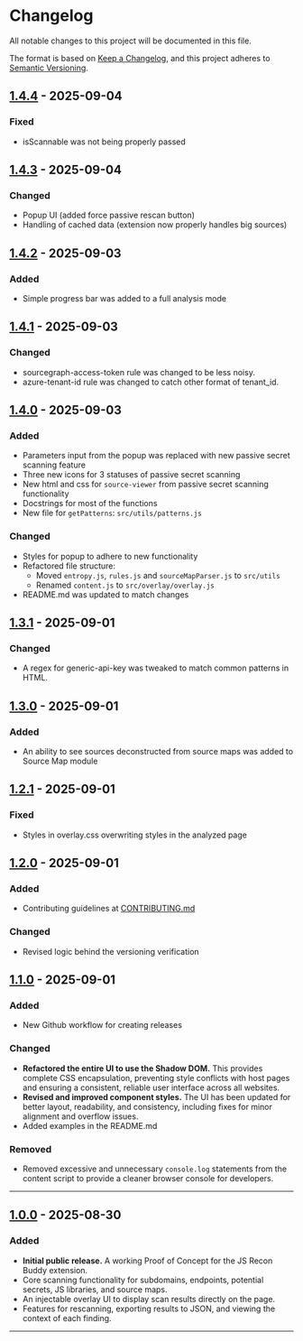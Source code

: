 # Changelog

All notable changes to this project will be documented in this file.

The format is based on [Keep a Changelog](https://keepachangelog.com/en/1.0.0/),
and this project adheres to [Semantic Versioning](https://semver.org/spec/v2.0.0.html).

## [1.4.4] - 2025-09-04

### Fixed

- isScannable was not being properly passed

## [1.4.3] - 2025-09-04

### Changed

- Popup UI (added force passive rescan button)
- Handling of cached data (extension now properly handles big sources)

## [1.4.2] - 2025-09-03

### Added

- Simple progress bar was added to a full analysis mode

## [1.4.1] - 2025-09-03

### Changed

- sourcegraph-access-token rule was changed to be less noisy.
- azure-tenant-id rule was changed to catch other format of tenant_id.

## [1.4.0] - 2025-09-03

### Added

- Parameters input from the popup was replaced with new passive secret scanning feature
- Three new icons for 3 statuses of passive secret scanning
- New html and css for `source-viewer` from passive secret scanning functionality
- Docstrings for most of the functions
- New file for `getPatterns`: `src/utils/patterns.js`

### Changed

- Styles for popup to adhere to new functionality
- Refactored file structure:
	- Moved `entropy.js`, `rules.js` and `sourceMapParser.js` to `src/utils`
	- Renamed `content.js` to `src/overlay/overlay.js`
- README.md was updated to match changes

## [1.3.1] - 2025-09-01

### Changed

- A regex for generic-api-key was tweaked to match common patterns in HTML.

## [1.3.0] - 2025-09-01

### Added

- An ability to see sources deconstructed from source maps was added to Source Map module

## [1.2.1] - 2025-09-01

### Fixed

- Styles in overlay.css overwriting styles in the analyzed page

## [1.2.0] - 2025-09-01

### Added

- Contributing guidelines at [CONTRIBUTING.md](CONTRIBUTING.md)

### Changed

- Revised logic behind the versioning verification

## [1.1.0] - 2025-09-01

### Added

- New Github workflow for creating releases

### Changed

- **Refactored the entire UI to use the Shadow DOM.** This provides complete CSS encapsulation, preventing style conflicts with host pages and ensuring a consistent, reliable user interface across all websites.
- **Revised and improved component styles.** The UI has been updated for better layout, readability, and consistency, including fixes for minor alignment and overflow issues.
- Added examples in the README.md 

### Removed

-   Removed excessive and unnecessary `console.log` statements from the content script to provide a cleaner browser console for developers.

---

## [1.0.0] - 2025-08-30

### Added

- **Initial public release.** A working Proof of Concept for the JS Recon Buddy extension.
- Core scanning functionality for subdomains, endpoints, potential secrets, JS libraries, and source maps.
- An injectable overlay UI to display scan results directly on the page.
- Features for rescanning, exporting results to JSON, and viewing the context of each finding.

---

[1.4.4]: https://github.com/TheArqsz/JSRecon-Buddy/compare/v1.4.3...v1.4.4
[1.4.3]: https://github.com/TheArqsz/JSRecon-Buddy/compare/v1.4.2...v1.4.3
[1.4.2]: https://github.com/TheArqsz/JSRecon-Buddy/compare/v1.4.1...v1.4.2
[1.4.1]: https://github.com/TheArqsz/JSRecon-Buddy/compare/v1.4.0...v1.4.1
[1.4.0]: https://github.com/TheArqsz/JSRecon-Buddy/compare/v1.3.1...v1.4.0
[1.3.1]: https://github.com/TheArqsz/JSRecon-Buddy/compare/v1.3.0...v1.3.1
[1.3.0]: https://github.com/TheArqsz/JSRecon-Buddy/compare/v1.2.1...v1.3.0
[1.2.1]: https://github.com/TheArqsz/JSRecon-Buddy/compare/v1.2.0...v1.2.1
[1.2.0]: https://github.com/TheArqsz/JSRecon-Buddy/compare/v1.1.0...v1.2.0
[1.1.0]: https://github.com/TheArqsz/JSRecon-Buddy/compare/v1.0.0...v1.1.0
[1.0.0]: https://github.com/TheArqsz/JSRecon-Buddy/releases/tag/v1.0.0
